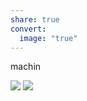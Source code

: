 ```yaml
---
share: true
convert:
  image: "true"
---
```


machin

![](Pasted%20image%2020231216134811-1.png)
![](Pasted%20image%2020231216134814-1.png)